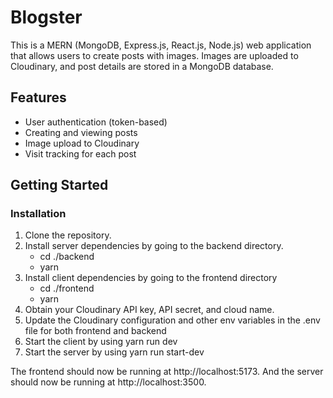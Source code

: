 # Blogster

This is a MERN (MongoDB, Express.js, React.js, Node.js) web application that allows users to create posts with images. Images are uploaded to Cloudinary, and post details are stored in a MongoDB database.

## Features

- User authentication (token-based)
- Creating and viewing posts
- Image upload to Cloudinary
- Visit tracking for each post

## Getting Started

### Installation

1. Clone the repository.
2. Install server dependencies by going to the backend directory.
      - cd ./backend
      - yarn
3. Install client dependencies by going to the frontend directory
      - cd ./frontend
      - yarn
4. Obtain your Cloudinary API key, API secret, and cloud name.
5. Update the Cloudinary configuration and other env variables in the .env file for both frontend and backend
6. Start the client by using yarn run dev
7. Start the server by using yarn run start-dev


The frontend should now be running at http://localhost:5173.
And the server should now be running at http://localhost:3500.
